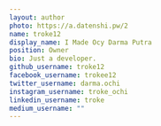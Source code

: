 ```yaml
---
layout: author
photo: https://a.datenshi.pw/2
name: troke12
display_name: I Made Ocy Darma Putra
position: Owner
bio: Just a developer.
github_username: troke12
facebook_username: trokee12
twitter_username: darma.ochi
instagram_username: troke_ochi
linkedin_username: troke
medium_username: ""
---
```


